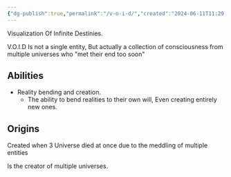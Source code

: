 ```yaml
---
{"dg-publish":true,"permalink":"/v-o-i-d/","created":"2024-06-11T11:29:57.052-05:00","updated":"2024-06-11T17:52:13.788-05:00"}
---
```


 Visualization Of Infinite Destinies.
 
 V.O.I.D Is not a single entity, But actually a collection of consciousness from multiple universes who "met their end too soon"  
 
 
## Abilities 
  - Reality bending and creation.
    - The ability to bend realities to their own will, Even creating entirely new ones.


## Origins
Created when 3 Universe died at once due to the meddling of multiple entities 

Is the creator of multiple universes.
